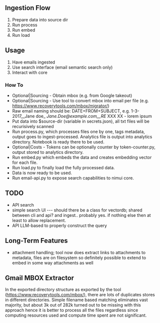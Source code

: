 ## Ingestion Flow
1. Prepare data into source dir
2. Run process
3. Run embed
4. Run load

## Usage
1. Have emails ingested
2. Use search interface (email semantic search only)
3. Interact with core


### How To
- Optional|Sourcing - Obtain mbox (e.g. from Google takeout)
- Optional|Sourcing - Use tool to convert mbox into email per file (e.g. https://www.recoverytools.com/mbox/migrator/)
- Raw email naming should be: DATE+FROM+SUBJECT, e.g. 1-3-2017__Jane doe_ _Jane.Doe@example.com__RE_ XXX XX - lorem ipsum
- Put data into $source-dir (variable in secrets.json), all txt files will be recurisively scanned
- Run process.py, which processes files one by one, tags metadata, output goes to ingest-processed. Analytics file is output into analytics directory. Notebook is ready there to be used.
- Optional|Costs - Tokens can be optionally counter by token-counter.py, output stored to analytics directory.
- Run embed.py which embeds the data and creates embedding vector for each file.
- Run load.py to finally load the fully processed data.
- Data is now ready to be used.
- Run email-api.py to expose search capabilities to nimui core.


## TODO
- API search
- simple search UI
--- should there be a class for vectordb; shared between cli and api? and ingest.. probably yes. if nothing else then at least to allow replacement.
- API LLM-based to properly construct the query


## Long-Term Features
- attachment handling; tool now does extract links to attachments to metadata, files are on filesystem so definitely possible to extend to embed in some way attachments as well


## Gmail MBOX Extractor
In the exported directory structure as exported by the tool (https://www.recoverytools.com/mbox/),
there are lots of duplicates stores in different directories. Simple filename based matching eliminates vast majority, but about 3k out of 282k turned out to be missing with this approach hence it is better to process
all the files regardless since computing resources used and compute time spent are not significant.